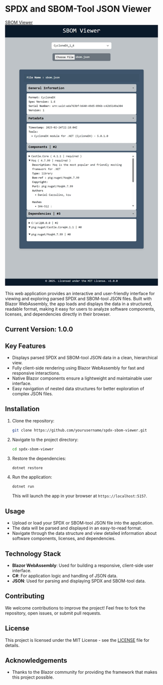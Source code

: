 ﻿
# SPDX and SBOM-Tool JSON Viewer
[SBOM Viewer](https://sbomviewer.com)  
![SBOM Viewer](./sbomviewer.jpeg)



This web application provides an interactive and user-friendly interface for viewing and exploring parsed SPDX and SBOM-tool JSON files. Built with Blazor WebAssembly, the app loads and displays the data in a structured, readable format, making it easy for users to analyze software components, licenses, and dependencies directly in their browser.

## Current Version: 1.0.0

## Key Features

- Displays parsed SPDX and SBOM-tool JSON data in a clean, hierarchical view.
- Fully client-side rendering using Blazor WebAssembly for fast and responsive interactions.
- Native Blazor components ensure a lightweight and maintainable user interface.
- Easy navigation of nested data structures for better exploration of complex JSON files.

## Installation

1. Clone the repository:
   ```bash
   git clone https://github.com/yourusername/spdx-sbom-viewer.git
   ```

2. Navigate to the project directory:
   ```bash
   cd spdx-sbom-viewer
   ```

3. Restore the dependencies:
   ```bash
   dotnet restore
   ```

4. Run the application:
   ```bash
   dotnet run
   ```

   This will launch the app in your browser at `https://localhost:5157`.

## Usage

- Upload or load your SPDX or SBOM-tool JSON file into the application.
- The data will be parsed and displayed in an easy-to-read format.
- Navigate through the data structure and view detailed information about software components, licenses, and dependencies.

## Technology Stack

- **Blazor WebAssembly**: Used for building a responsive, client-side user interface.
- **C#**: For application logic and handling of JSON data.
- **JSON**: Used for parsing and displaying SPDX and SBOM-tool data.

## Contributing

We welcome contributions to improve the project! Feel free to fork the repository, open issues, or submit pull requests.

## License

This project is licensed under the MIT License - see the [LICENSE](LICENSE) file for details.

## Acknowledgements

- Thanks to the Blazor community for providing the framework that makes this project possible.
